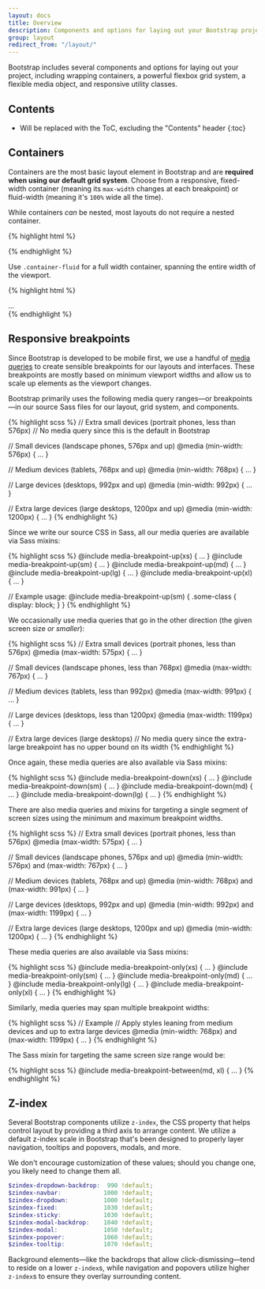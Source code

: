 ```yaml
---
layout: docs
title: Overview
description: Components and options for laying out your Bootstrap project, including wrapping containers, a powerful grid system, a flexible media object, and responsive utility classes.
group: layout
redirect_from: "/layout/"
---
```


Bootstrap includes several components and options for laying out your project, including wrapping containers, a powerful flexbox grid system, a flexible media object, and responsive utility classes.

## Contents

* Will be replaced with the ToC, excluding the "Contents" header
{:toc}

## Containers

Containers are the most basic layout element in Bootstrap and are **required when using our default grid system**. Choose from a responsive, fixed-width container (meaning its `max-width` changes at each breakpoint) or fluid-width (meaning it's `100%` wide all the time).

While containers *can* be nested, most layouts do not require a nested container.

<div class="bd-example">
  <div class="bd-example-container">
    <div class="bd-example-container-header"></div>
    <div class="bd-example-container-sidebar"></div>
    <div class="bd-example-container-body"></div>
  </div>
</div>

{% highlight html %}
<div class="container">
  <!-- Content here -->
</div>
{% endhighlight %}

Use `.container-fluid` for a full width container, spanning the entire width of the viewport.

<div class="bd-example">
  <div class="bd-example-container bd-example-container-fluid">
    <div class="bd-example-container-header"></div>
    <div class="bd-example-container-sidebar"></div>
    <div class="bd-example-container-body"></div>
  </div>
</div>

{% highlight html %}
<div class="container-fluid">
  ...
</div>
{% endhighlight %}


## Responsive breakpoints

Since Bootstrap is developed to be mobile first, we use a handful of [media queries](https://developer.mozilla.org/en-US/docs/Web/CSS/Media_Queries/Using_media_queries) to create sensible breakpoints for our layouts and interfaces. These breakpoints are mostly based on minimum viewport widths and allow us to scale up elements as the viewport changes.

Bootstrap primarily uses the following media query ranges—or breakpoints—in our source Sass files for our layout, grid system, and components.

{% highlight scss %}
// Extra small devices (portrait phones, less than 576px)
// No media query since this is the default in Bootstrap

// Small devices (landscape phones, 576px and up)
@media (min-width: 576px) { ... }

// Medium devices (tablets, 768px and up)
@media (min-width: 768px) { ... }

// Large devices (desktops, 992px and up)
@media (min-width: 992px) { ... }

// Extra large devices (large desktops, 1200px and up)
@media (min-width: 1200px) { ... }
{% endhighlight %}

Since we write our source CSS in Sass, all our media queries are available via Sass mixins:

{% highlight scss %}
@include media-breakpoint-up(xs) { ... }
@include media-breakpoint-up(sm) { ... }
@include media-breakpoint-up(md) { ... }
@include media-breakpoint-up(lg) { ... }
@include media-breakpoint-up(xl) { ... }

// Example usage:
@include media-breakpoint-up(sm) {
  .some-class {
    display: block;
  }
}
{% endhighlight %}

We occasionally use media queries that go in the other direction (the given screen size *or smaller*):

{% highlight scss %}
// Extra small devices (portrait phones, less than 576px)
@media (max-width: 575px) { ... }

// Small devices (landscape phones, less than 768px)
@media (max-width: 767px) { ... }

// Medium devices (tablets, less than 992px)
@media (max-width: 991px) { ... }

// Large devices (desktops, less than 1200px)
@media (max-width: 1199px) { ... }

// Extra large devices (large desktops)
// No media query since the extra-large breakpoint has no upper bound on its width
{% endhighlight %}

Once again, these media queries are also available via Sass mixins:

{% highlight scss %}
@include media-breakpoint-down(xs) { ... }
@include media-breakpoint-down(sm) { ... }
@include media-breakpoint-down(md) { ... }
@include media-breakpoint-down(lg) { ... }
{% endhighlight %}

There are also media queries and mixins for targeting a single segment of screen sizes using the minimum and maximum breakpoint widths.

{% highlight scss %}
// Extra small devices (portrait phones, less than 576px)
@media (max-width: 575px) { ... }

// Small devices (landscape phones, 576px and up)
@media (min-width: 576px) and (max-width: 767px) { ... }

// Medium devices (tablets, 768px and up)
@media (min-width: 768px) and (max-width: 991px) { ... }

// Large devices (desktops, 992px and up)
@media (min-width: 992px) and (max-width: 1199px) { ... }

// Extra large devices (large desktops, 1200px and up)
@media (min-width: 1200px) { ... }
{% endhighlight %}

These media queries are also available via Sass mixins:

{% highlight scss %}
@include media-breakpoint-only(xs) { ... }
@include media-breakpoint-only(sm) { ... }
@include media-breakpoint-only(md) { ... }
@include media-breakpoint-only(lg) { ... }
@include media-breakpoint-only(xl) { ... }
{% endhighlight %}

Similarly, media queries may span multiple breakpoint widths:

{% highlight scss %}
// Example
// Apply styles leaning from medium devices and up to extra large devices
@media (min-width: 768px) and (max-width: 1199px) { ... }
{% endhighlight %}

The Sass mixin for targeting the same screen size range would be:

{% highlight scss %}
@include media-breakpoint-between(md, xl) { ... }
{% endhighlight %}

## Z-index

Several Bootstrap components utilize `z-index`, the CSS property that helps control layout by providing a third axis to arrange content. We utilize a default z-index scale in Bootstrap that's been designed to properly layer navigation, tooltips and popovers, modals, and more.

We don't encourage customization of these values; should you change one, you likely need to change them all.

```scss
$zindex-dropdown-backdrop:  990 !default;
$zindex-navbar:            1000 !default;
$zindex-dropdown:          1000 !default;
$zindex-fixed:             1030 !default;
$zindex-sticky:            1030 !default;
$zindex-modal-backdrop:    1040 !default;
$zindex-modal:             1050 !default;
$zindex-popover:           1060 !default;
$zindex-tooltip:           1070 !default;
```

Background elements—like the backdrops that allow click-dismissing—tend to reside on a lower `z-index`s, while navigation and popovers utilize higher `z-index`s to ensure they overlay surrounding content.
